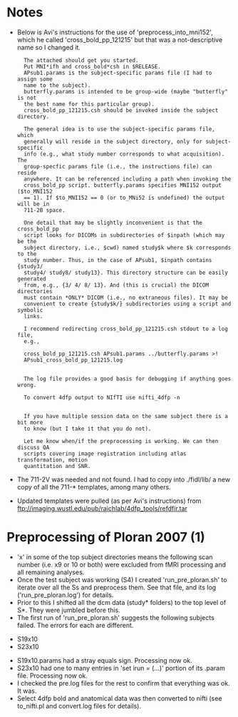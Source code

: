 # Notes

* Below is Avi's instructions for the use of 'preprocess_into_mni152', which he called 'cross_bold_pp_121215' but that was a not-descriptive name so I changed it.

		The attached should get you started.
		Put MNI*ifh and cross_bold*csh in $RELEASE.
		APsub1.params is the subject-specific params file (I had to assign some
		name to the subject).
		butterfly.params is intended to be group-wide (maybe "butterfly" is not
		the best name for this particular group).
		cross_bold_pp_121215.csh should be invoked inside the subject directory.

		The general idea is to use the subject-specific params file, which
		generally will reside in the subject directory, only for subject-specific
		info (e.g., what study number corresponds to what acquisition). The
		group-specfic params file (i.e., the instructions file) can reside
		anywhere. It can be referenced including a path when invoking the
		cross_bold_pp script. butterfly.params specifies MNI152 output ($to_MNI152
		== 1). If $to_MNI152 == 0 (or to_MNi52 is undefined) the output will be in
		711-2B space.

		One detail that may be slightly inconvenient is that the cross_bold_pp
		script looks for DICOMs in subdirectories of $inpath (which may be the
		subject directory, i.e., $cwd) named study$k where $k corresponds to the
		study number. Thus, in the case of APsub1, $inpath contains {study3/
		study4/ study8/ study13}. This directory structure can be easily generated
		from, e.g., {3/ 4/ 8/ 13}. And (this is crucial) the DICOM directories
		must contain *ONLY* DICOM (i.e., no extraneous files). It may be
		convenient to create {study$k/} subdirectories using a script and symbolic
		links.

		I recommend redirecting cross_bold_pp_121215.csh stdout to a log file,
		e.g.,

		cross_bold_pp_121215.csh APsub1.params ../butterfly.params >!
		APsub1_cross_bold_pp_121215.log


		The log file provides a good basis for debugging if anything goes wrong.

		To convert 4dfp output to NIfTI use nifti_4dfp -n


		If you have multiple session data on the same subject there is a bit more
		to know (but I take it that you do not).

		Let me know when/if the preprocessing is working. We can then discuss QA
		scripts covering image registration including atlas transformation, motion
		quantitation and SNR.

 
* The 711-2V was needed and not found. I had to copy into ./fidl/lib/ a new copy of all the 711-* templates, among many others.

* Updated templates were pulled (as per Avi's instructions) from ftp://imaging.wustl.edu/pub/raichlab/4dfp_tools/refdfir.tar


# Preprocessing of Ploran 2007 (1)
* 'x' in some of the top subject directories means the following scan number (i.e. x9 or 10 or both) were excluded from fMRI processing and all remaining analyses.
* Once the test subject was working (S4) I created 'run_pre_ploran.sh' to iterate over all the Ss and preprocess them.  See that file, and its log ('run_pre_ploran.log') for details.  
* Prior to this I shifted all the dcm data (study* folders) to the top level of S*.  They were jumbled before this.
* The first run of 'run_pre_ploran.sh' suggests the following subjects failed.  The errors for each are different.
 - S19x10
 - S23x10
* S19x10.params had a stray equals sign.  Processing now ok.
* S23x10 had one to many entries in 'set irun = (...)' portion of its .param file.  Processing now ok.
* I checked the pre.log files for the rest to confirm that everything was ok.  It was.
* Select 4dfp bold and anatomical data was then converted to nifti (see to_nifti.pl and convert.log files for details).
